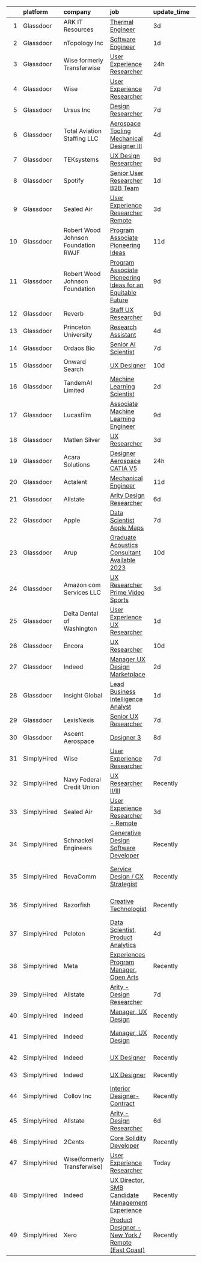 

|    | platform    | company                              | job                                                                                                                                                                                                                                                                                                                                                                                                                                                                                                                                                                                                                                                                                                                                                                                                                                                                                                                                                                                                                                                                                                                                                                                                                                                                                                                                                                                                                                                                                                             | update_time   | location                   |
|---:|:------------|:-------------------------------------|:----------------------------------------------------------------------------------------------------------------------------------------------------------------------------------------------------------------------------------------------------------------------------------------------------------------------------------------------------------------------------------------------------------------------------------------------------------------------------------------------------------------------------------------------------------------------------------------------------------------------------------------------------------------------------------------------------------------------------------------------------------------------------------------------------------------------------------------------------------------------------------------------------------------------------------------------------------------------------------------------------------------------------------------------------------------------------------------------------------------------------------------------------------------------------------------------------------------------------------------------------------------------------------------------------------------------------------------------------------------------------------------------------------------------------------------------------------------------------------------------------------------|:--------------|:---------------------------|
|  1 | Glassdoor   | ARK IT Resources                     | [Thermal Engineer](https://www.glassdoor.com/partner/jobListing.htm?pos=120&ao=1136043&s=58&guid=000001836e5103feb8e398d79aa45efa&src=GD_JOB_AD&t=SR&vt=w&ea=1&cs=1_56003ea7&cb=1664003147332&jobListingId=1008151360223&jrtk=3-0-1gdn5216mk6d4801-1gdn52177haq3800-d7ba8a74a5e566be-)                                                                                                                                                                                                                                                                                                                                                                                                                                                                                                                                                                                                                                                                                                                                                                                                                                                                                                                                                                                                                                                                                                                                                                                                                          | 3d            | Menlo Park, CA             |
|  2 | Glassdoor   | nTopology Inc                        | [Software Engineer](https://www.glassdoor.com/partner/jobListing.htm?pos=130&ao=1136043&s=58&guid=000001836e5103feb8e398d79aa45efa&src=GD_JOB_AD&t=SR&vt=w&cs=1_93f2319d&cb=1664003147335&jobListingId=1008156309256&jrtk=3-0-1gdn5216mk6d4801-1gdn52177haq3800-768fb0cecd65353a-)                                                                                                                                                                                                                                                                                                                                                                                                                                                                                                                                                                                                                                                                                                                                                                                                                                                                                                                                                                                                                                                                                                                                                                                                                              | 1d            | New York, NY               |
|  3 | Glassdoor   | Wise formerly Transferwise           | [User Experience Researcher](https://www.glassdoor.com/partner/jobListing.htm?pos=113&ao=1136043&s=58&guid=000001836e5103feb8e398d79aa45efa&src=GD_JOB_AD&t=SR&vt=w&cs=1_92df242e&cb=1664003147332&jobListingId=1008158480969&jrtk=3-0-1gdn5216mk6d4801-1gdn52177haq3800-b8e2e84a265e7e94-)                                                                                                                                                                                                                                                                                                                                                                                                                                                                                                                                                                                                                                                                                                                                                                                                                                                                                                                                                                                                                                                                                                                                                                                                                     | 24h           | New York, NY               |
|  4 | Glassdoor   | Wise                                 | [User Experience Researcher](https://www.glassdoor.com/partner/jobListing.htm?pos=116&ao=1136043&s=58&guid=000001836e5103feb8e398d79aa45efa&src=GD_JOB_AD&t=SR&vt=w&ea=1&cs=1_785500a3&cb=1664003147332&jobListingId=1008144985892&jrtk=3-0-1gdn5216mk6d4801-1gdn52177haq3800-b42d6b528c0ab3c6-)                                                                                                                                                                                                                                                                                                                                                                                                                                                                                                                                                                                                                                                                                                                                                                                                                                                                                                                                                                                                                                                                                                                                                                                                                | 7d            | New York, NY               |
|  5 | Glassdoor   | Ursus  Inc                           | [Design Researcher](https://www.glassdoor.com/partner/jobListing.htm?pos=105&ao=1110586&s=58&guid=000001836e5103feb8e398d79aa45efa&src=GD_JOB_AD&t=SR&vt=w&ea=1&cs=1_34c15fec&cb=1664003147331&jobListingId=1008145323757&cpc=8795CF9063CD573D&jrtk=3-0-1gdn5216mk6d4801-1gdn52177haq3800-124191a4bc2e22c3--6NYlbfkN0CT8vBT9H5mqECx2dfLV_FONLPDKpIRssxVwtj05Tmm4rA5I0VNOPdM1oYsK66ov5pKaRZHS1cXnmt99SNi2Zh3Rf8J2yGgf5Yv6G2zQuG0lh2BpTC3mQGZIuVnnG5wlI-hp5XujGu_NoROBKdy0er7LHUB-o6Z-OEUXmNhDMqLA-Vi363VCRQp_vmDsGa4Mat4wpcE9wxyMrg4sxcyhrHRPDkylAEbQ2h8ZlVoOL4YPewsHt1-hXdIjIIk78IUVgWBzNT-rxHDzKTP5WOVqAdkkSJ0jelLRxKRjJ6NYys_aHwsv2qBj8_7lO03XjiVS_L8otTdnOC9IzyxsCEQqyW3oHbm7R3miqqkQwpx6i0tUSstUDaB6qnEEfL1yypP9XvhEvUd0M9L1QDoLCpC8ENriH6rucjG9tiH87fyTfztAblewNxGo6bqUsE4b9JzQteXL3EkYwjCk6NnaoO1fqlX-TVEOJff9dycV4XJQyV4vT8rv_S7x3vFBE_3abi2PFavfPEIFiKS5offU7uVs2T_f_snS2yKHZqe6_pYlrN1-77aSPAoFNvoIZJAFyywTQDf1gGVbkMYa9VQk43cpNuw6ouIBidXwwZEXDtt-EosBEFrBYgd4Pw9VsnYJpS6oEfb54QErz9shP7yO10RE0acjnM_XvldQsuafu6AtRsMr3ncf_Z4Ne9xfnGx2Qvocma48dCRG7OFijWwKgy66kGi7HOP-DVdvfSSIY5kc73pjVWbY-6dcnNX1BTsXfNobkpDoUsfYX61iKe5-a-ws_KujzyazmND783SYriF53UZtIqgzDtTQa207pHF-qJnmLNES_w8BSi9AO1SaJftlyuhbih-UvwMTLlAZktNBkNhii76Pud4NSlGDDlheJjPf7VUw2rrzjzrIB0RNYI8AIPSfzXo14X3pEc7MbLw05e9HaOwdJgR0HzkpGuLJtcwrenmSkrfjJNJoZ86VlFo--NlAkl17-Lgl8nnVXMkzeuMeXftU5rMg-iFVlGDP3FeTi4%3D)                                                                                                                      | 7d            | San Jose, CA               |
|  6 | Glassdoor   | Total Aviation Staffing  LLC         | [Aerospace Tooling Mechanical Designer III](https://www.glassdoor.com/partner/jobListing.htm?pos=126&ao=1136043&s=58&guid=000001836e5103feb8e398d79aa45efa&src=GD_JOB_AD&t=SR&vt=w&ea=1&cs=1_03f2db58&cb=1664003147335&jobListingId=1008148316005&jrtk=3-0-1gdn5216mk6d4801-1gdn52177haq3800-8e5bcacc7af70121-)                                                                                                                                                                                                                                                                                                                                                                                                                                                                                                                                                                                                                                                                                                                                                                                                                                                                                                                                                                                                                                                                                                                                                                                                 | 4d            | Macomb, MI                 |
|  7 | Glassdoor   | TEKsystems                           | [UX Design Researcher](https://www.glassdoor.com/partner/jobListing.htm?pos=106&ao=1110586&s=58&guid=000001836e5103feb8e398d79aa45efa&src=GD_JOB_AD&t=SR&vt=w&cs=1_340cd50a&cb=1664003147331&jobListingId=1008139170499&cpc=3BA4CE39D5B5DEF5&jrtk=3-0-1gdn5216mk6d4801-1gdn52177haq3800-75228bd0f8383f41--6NYlbfkN0AuKz8EBO1xHDEL7V2YF9xF3dC_I9B9i-Zw2Jh8clPMK3KTieKealHQMRxLfyLBLKJ_aEawN_FtcgMaP4ZQRHA2lbBNhsjmobvHY-pf1HwCSfKCMOpUg9X-9hskFRVy_DTllsu8CsYZT_Eu0kI-xEIrbbIOaobzwqjVZzP1XA0BLCOJBtZZEDPgJVv8M5Jbkr6_By116_x254szL6pgppNEp5rmQbZYX-JkwQY3PEHIKvYlPXfYcx58JWolVRVzNGUTY9hlT60QH0FuFEhIkESRcIVcPd15BBj93x9e8P_UMHle-EFtxfvlTXMhUlZ7mCG6xb224SIXLheCFiLWMcJo7H90rW7jg4rXTTnAra56nwb4oLQh2VbMQ-Y4_ybsmVp9djIzOjOedoiDnMCvia4K4Z7x8QvGuK24M6nm835e8CPkfZhMS9Euo_CCNJmESwpgVQrjM1szbbrcn6lVzca5pwV_YyzzqgUoVKw9_pUlxGj1NgTynG8W0Pd7OAt6aP5uG_rKH6smxu_-wgNTX9mpeZdTmEpW_gnzXlSB_pRUpg4UnXfdZ53WR4TZWhoVjCp3o_qs9g_KrEk67rzV_iQ2d69_65ZRkvv-vJwMlXPl7wJhT_0DVFJpyDuRjNeMyQ0bKIAb5wddhYYw7XWWcOI0ZDE-KbZxamefJ9l-m4ouLhF1P1IAz329dbMkRZNJjGmdvd622LP-FDGMb6d06etBi-M-KlJ2yc1qU9uJMIF-oLhE6qu1lcet_XVb1VXQjxJCn_qqUMQpk-zM6H3SCPgfCGrnOlQPJiVWSq-FXpgTB4eNUKuDAHvxBYkuzY0oBY-W_oDxsQvY--Twv4OaYCD3-Ax0oFmv6t4I-OsQIfrX0pgVX46zagHD7CPYCIz-1LC3_IW__hdWoa9Ky_pQkacsNj1OJuYD-OEvun3iOHmDxQ%3D%3D)                                                                                                                                                                                                          | 9d            | Chicago, IL                |
|  8 | Glassdoor   | Spotify                              | [Senior User Researcher  B2B Team](https://www.glassdoor.com/partner/jobListing.htm?pos=122&ao=1136043&s=58&guid=000001836e5103feb8e398d79aa45efa&src=GD_JOB_AD&t=SR&vt=w&cs=1_63981e9d&cb=1664003147332&jobListingId=1008156696008&jrtk=3-0-1gdn5216mk6d4801-1gdn52177haq3800-e4fc1c9976fb5d46-)                                                                                                                                                                                                                                                                                                                                                                                                                                                                                                                                                                                                                                                                                                                                                                                                                                                                                                                                                                                                                                                                                                                                                                                                               | 1d            | Remote                     |
|  9 | Glassdoor   | Sealed Air                           | [User Experience Researcher   Remote](https://www.glassdoor.com/partner/jobListing.htm?pos=119&ao=1136043&s=58&guid=000001836e5103feb8e398d79aa45efa&src=GD_JOB_AD&t=SR&vt=w&cs=1_e20ae6bb&cb=1664003147332&jobListingId=1008151387780&jrtk=3-0-1gdn5216mk6d4801-1gdn52177haq3800-aa0038c1cc6f8809-)                                                                                                                                                                                                                                                                                                                                                                                                                                                                                                                                                                                                                                                                                                                                                                                                                                                                                                                                                                                                                                                                                                                                                                                                            | 3d            | Charlotte, NC              |
| 10 | Glassdoor   | Robert Wood Johnson Foundation  RWJF | [Program Associate  Pioneering Ideas](https://www.glassdoor.com/partner/jobListing.htm?pos=128&ao=1136043&s=58&guid=000001836e5103feb8e398d79aa45efa&src=GD_JOB_AD&t=SR&vt=w&cs=1_24050055&cb=1664003147335&jobListingId=1008134469779&jrtk=3-0-1gdn5216mk6d4801-1gdn52177haq3800-e402da8564343e9a-)                                                                                                                                                                                                                                                                                                                                                                                                                                                                                                                                                                                                                                                                                                                                                                                                                                                                                                                                                                                                                                                                                                                                                                                                            | 11d           | Princeton, NJ              |
| 11 | Glassdoor   | Robert Wood Johnson Foundation       | [Program Associate  Pioneering Ideas for an Equitable Future](https://www.glassdoor.com/partner/jobListing.htm?pos=103&ao=1110586&s=58&guid=000001836e5103feb8e398d79aa45efa&src=GD_JOB_AD&t=SR&vt=w&ea=1&cs=1_3f2b656e&cb=1664003147330&jobListingId=1008139762834&cpc=9952A63AB06E78AD&jrtk=3-0-1gdn5216mk6d4801-1gdn52177haq3800-611913414ef11104--6NYlbfkN0BLPqCC92CbvRp3fjIyq4x-3dEsiyl_bLCfkFrDc8EJvQrGoLRt0yQMTIq_6xGWASUxcnukudkT_7fUChEzbIoNLa6YrB_rtJc-WEtz5n5sx7f0OrRuXfEifNFluYxnrcgu26ZTuQrqkiNmc0iB-nlpqwg8j6J-NDa3efQaYXRND8IppUCcQxgndIpW9HXJZwQSHnCiTPdospiCu09JhVU7i7aVLNM_5vpAkUd9sQNhelon1ORrionJy8ZqXjlQY6EtOqbm7z8R9ogR5LV4LWNOLNPH0GTJZvx3pRRgE_VbETmXxBV-GqnVbnv-NlmAqUGMLqPgvb4qjfvpZWrTOg2FVsTElS3_QastQ9_w_tfXnvwakZngf0rNTmcw82wmRTmQIuxG5U-RDPMN2VsLp94UiYXwD2Z9azxOxbhR0o_9S04J1hJrDPi61EWBKkpB7CRCMwtolgEhxCIOsASts3HFnQIy0C41yXfe6x-A83bInlXI-O9lQBnfJyQhAdNm1QGTuLc1ahEd-ljxy6mzFQMpKUM94ZPueIJZ7D5ETeZlyJ3dCjPE9dgi)                                                                                                                                                                                                                                                                                                                                                                                                                                                                                                                                                          | 9d            | Princeton, NJ              |
| 12 | Glassdoor   | Reverb                               | [Staff UX Researcher](https://www.glassdoor.com/partner/jobListing.htm?pos=118&ao=1136043&s=58&guid=000001836e5103feb8e398d79aa45efa&src=GD_JOB_AD&t=SR&vt=w&cs=1_bd4faef1&cb=1664003147332&jobListingId=1008141029699&jrtk=3-0-1gdn5216mk6d4801-1gdn52177haq3800-2c5c5dbaae6838d5-)                                                                                                                                                                                                                                                                                                                                                                                                                                                                                                                                                                                                                                                                                                                                                                                                                                                                                                                                                                                                                                                                                                                                                                                                                            | 9d            | Chicago, IL                |
| 13 | Glassdoor   | Princeton University                 | [Research Assistant](https://www.glassdoor.com/partner/jobListing.htm?pos=114&ao=1136043&s=58&guid=000001836e5103feb8e398d79aa45efa&src=GD_JOB_AD&t=SR&vt=w&cs=1_7a7ec746&cb=1664003147332&jobListingId=1008149666537&jrtk=3-0-1gdn5216mk6d4801-1gdn52177haq3800-7730e82e99e8783d-)                                                                                                                                                                                                                                                                                                                                                                                                                                                                                                                                                                                                                                                                                                                                                                                                                                                                                                                                                                                                                                                                                                                                                                                                                             | 4d            | Princeton, NJ              |
| 14 | Glassdoor   | Ordaos Bio                           | [Senior AI Scientist](https://www.glassdoor.com/partner/jobListing.htm?pos=107&ao=1110586&s=58&guid=000001836e5103feb8e398d79aa45efa&src=GD_JOB_AD&t=SR&vt=w&cs=1_7b12baba&cb=1664003147331&jobListingId=1008145130935&cpc=44CD5376B8534B8F&jrtk=3-0-1gdn5216mk6d4801-1gdn52177haq3800-f9f69a9a285cd6fe--6NYlbfkN0DG4ntHtB_rMsnfhgmnSvK2brktLme1L4SiDeJjQ-izrVOLqRJ5-yjE7k3D6lhaa8_blMYB1ilI2jB3hfjXhivOnPMywJHib_AmUJrUIWqw_Kh-Zi8xdeJ-W-hureKht5zBXUruBQdII9Kgzj1f4agXF-Y478lz_6qgrGhSdP-6cIdH0iLefXEZq8Xkyg9WtOgC6GhZqtt7HxHFDOQqLaQ_1vUQm6JPSxSP6Mcj9hfQNspPKWXE3_d56tvNQkxQW3VmVqkdCkOP285c3p47RTWrHzQLjlfw3htDXPI745o1FZtaQW-kk41U_WVHCUACVYZmiBzTajiGJWNGrea1DqeN4J3dzyE7QjN8o7VfTfzMfu8R8fEqc_3HGgLGmXbJSGwub6Px7yZh6mO0Jc6xj7DG7ofDYX8JJSn004jlxHBmyLVunT2KISO_fyIP9VTu84kEDBCSLE0CVximqmrqk5hLRUnzPyWeao4aWni73wo6E6S-mlYv982PxnRkknh3_-2IMK4jX8wjcf_z5mjOEDnVwwwySY3sjN7gpoHl7JHewYig5RtgqzwZ-TMpHQd253YPS7I3TIeLhaMMfaKGA2A8C1Vl_SHEccJ921OMru6wkFssQ9uc4Bl-OYU_BUGrwz9E_EQpaEolCRV_3IcJg-G6I6Ig0ZgZu-CbiWgvazi4uAbc9FvvIN2T-PkC1YDjRs_Kppb74M82fOevfbnUDz8N7aMm0T94C1syhhsbkxoPxBa-iqCfbqjDfGbemeMBbOHxHtuZqXDL_Aplzxd_yZveJGWy6b9qDVmPp3LYQteiPiFyuNG__KRwLMGQbOK9Qh9A_rvk2fJaixj21fDK-RNU8nX1UZXMSaxQzfyjPgqd-jfPW7y9Qs-sE_dwaEo35fJLBjNzxtjIttSwPFAvbjt1nge8w1FQhF6Ebo3IU1n3oGSvfEkEvcnRjVIPmfrqwCGk_1_oxlHtywMp0PZfpIuEQvAQnqUJbRNZcTw3n5spQw%3D%3D)                                                                                                                                           | 7d            | New York, NY               |
| 15 | Glassdoor   | Onward Search                        | [UX Designer](https://www.glassdoor.com/partner/jobListing.htm?pos=108&ao=1110586&s=58&guid=000001836e5103feb8e398d79aa45efa&src=GD_JOB_AD&t=SR&vt=w&cs=1_a6dc85cc&cb=1664003147331&jobListingId=1008136559863&cpc=155EB9D5185558AF&jrtk=3-0-1gdn5216mk6d4801-1gdn52177haq3800-d6b1615ea4f0fd8c--6NYlbfkN0B7YoEZZ2QAGDyEGGmBPAUWSHc1Mt3sMCn9FehKcWA3w0jw7EbYYLNYdQbp0yVH2ft171ewkQnhphDIuRz7jdgfyyJKsov_anjcPfv4lZVzjGarJ4lfk3PUQekq5k8mgCwOl4hJYVUfowdmbTBrre8fI3vpTlvldiub0a0O-Yg4H9vRaZxMwrdVa_vz2sXGYOvFnAwSsi_xXY0yX45YrFVDJ_oiGPSgfAc1ghIeRAkmFMx6WCji-aIr_EC2vN8Je_abXjW-AFTfnV8GOnlMx6E7F7on3nP_U7DKFia8KU2MWxEUwQo0xVcd7fFRMrPnSl6qpuUYBs96ihIPShRv-GmnIFXsUOHOCfhMsRbwh5PxDUTErTNTmwCvCJFsWGoaOLudtOrInaR2C-7NxUxCypW2HylhH0VkDBuyCIq2GEg7LvX7RUUdlTEmmVTrw6LIdzt3lAmmNmyjg9csADY3C3FCqQZwKrw2L7db82_ubWuJrUozm7Y1kd3aIVd5YiDUBkidVSvsEbFmYHs4ookMQO9hUO2oruS342hFEKL8G1PtzPttiama2b7SPPxJSv2tpkH6jRQjJrc-seIGtsbyDHO77aWyhuIR9AZIRQ5QE14UkOd367Ys4pU6ImXM-641DTJvheMMi0_UPHYG6mB0W8WkSOq5muQorCcjKMAZ2ZB5s6NNedP5woTyhxbSENGG-D5AYOZu6GuKn4fqkRXHW4N_daTQTzIU6zUjdwCC3Ds1JMKMvq54Q68NEAws9lQ02At6VVbCtuuFvdp5IKeTq_YdSdeEMnsLzwrZyHwfG7QxxOCGOP3dujb9OwYSx7-qvIjFN-fb1jRZzMUTfBvW_wbgHej4AANnENwrQbgpflGpzOqEJsMTgS6veyuc9rsWGDgeV2deEi-PX5-A1LKMXaSFNMh7rMUIX98B-TNeQSrCl7Dk3LtvsbSjTjJXbMjWrlEZ3hwV4kwx_IpEInkwj79TAgKdLdkcK_cv7zLmqGzHCQ%3D%3D)                                                                                                                                                   | 10d           | Brooklyn, NY               |
| 16 | Glassdoor   | TandemAI Limited                     | [Machine Learning Scientist](https://www.glassdoor.com/partner/jobListing.htm?pos=125&ao=1136043&s=58&guid=000001836e5103feb8e398d79aa45efa&src=GD_JOB_AD&t=SR&vt=w&ea=1&cs=1_d24c64e2&cb=1664003147335&jobListingId=1008154286586&jrtk=3-0-1gdn5216mk6d4801-1gdn52177haq3800-afd79e6da5ad1c6f-)                                                                                                                                                                                                                                                                                                                                                                                                                                                                                                                                                                                                                                                                                                                                                                                                                                                                                                                                                                                                                                                                                                                                                                                                                | 2d            | New York, NY               |
| 17 | Glassdoor   | Lucasfilm                            | [Associate Machine Learning Engineer](https://www.glassdoor.com/partner/jobListing.htm?pos=123&ao=1136043&s=58&guid=000001836e5103feb8e398d79aa45efa&src=GD_JOB_AD&t=SR&vt=w&cs=1_55614bef&cb=1664003147332&jobListingId=1008139116057&jrtk=3-0-1gdn5216mk6d4801-1gdn52177haq3800-53c3b19fc0252a02-)                                                                                                                                                                                                                                                                                                                                                                                                                                                                                                                                                                                                                                                                                                                                                                                                                                                                                                                                                                                                                                                                                                                                                                                                            | 9d            | San Francisco, CA          |
| 18 | Glassdoor   | Matlen Silver                        | [UX Researcher](https://www.glassdoor.com/partner/jobListing.htm?pos=110&ao=1110586&s=58&guid=000001836e5103feb8e398d79aa45efa&src=GD_JOB_AD&t=SR&vt=w&ea=1&cs=1_72e3895e&cb=1664003147331&jobListingId=1008151327209&cpc=AC285F3A3ECA6BB0&jrtk=3-0-1gdn5216mk6d4801-1gdn52177haq3800-dd836821f291a964--6NYlbfkN0ADTliTSg4K3aDxe8vkHVVj5ml6bx8ND6Ab8oliGx3AtQak9O875La2bFZ7Jqdg5u2ZyJ2Jmh6ZiDCGAXFx7xb35p4eRxjLyI2GyyCAE7a8ckdW6OISSbdnjl5vow0AxXLk5LRDby0ST5HjH6c_ODLVwTA0YzToewLed7nciDOnody992ulY9j5xzmcPWQQnnAetnVtyBwJvpnOzlE8f4oIWcDPijW8V8_1aN8-Mlkj6nKVBw1BpW5ihgXTda9F2WwQg7enuGq0FqhB4er3OAZ_CcAdEA6qCbtyDa0fHzjAdauuYreOVdCOHXs9_l993X0OM6ECWMoSroJpDOpt9cJfzJKwP5uqVZAj-hY8hrW65vSFMhnDftnpv26nPJ1yqvjwbg3pLoIJlFDdH6sxR7CC0t_banTfq0rt8gIIHMGAGLrFuPv63OdFenDDgKrFkqinjZXhB2FE9Ww-i29ZNkJAuQW4jZC67xlOg2yLx1tOdw%3D%3D)                                                                                                                                                                                                                                                                                                                                                                                                                                                                                                                                                                                                                                                                            | 3d            | Charlotte, NC              |
| 19 | Glassdoor   | Acara Solutions                      | [Designer  Aerospace CATIA V5 ](https://www.glassdoor.com/partner/jobListing.htm?pos=109&ao=1110586&s=58&guid=000001836e5103feb8e398d79aa45efa&src=GD_JOB_AD&t=SR&vt=w&ea=1&cs=1_2a15bce2&cb=1664003147331&jobListingId=1008159293541&cpc=FA84DF7EA1EC2398&jrtk=3-0-1gdn5216mk6d4801-1gdn52177haq3800-16af9e7654d1bb50--6NYlbfkN0BQuJXpfawXtfhwzLerQhC04iCxGrelUvn_xttDeop7CMmG32gURwRxhPm_v2B23n7jXcqdpVA-_wOPKoWiiLHsW0JGCHCwD4cu7QV6FBN5wAsJNKIuJWsAtijBf4adowfv69Squa-jVa51v8rX4Y7DxsQMppALAC81WAF-n6Lg1t1TSNLvYD5Ap7aN6znmrh3sTV-LvUVp3TjVAfCx7RmW2yrvgp8KpQt5MtU6fRsO3NwqEYMdb5ty53w8FV7R5Jx7vwUCfRUC5T-rM-GpQ649i0fevmMNJk1rHdx8XBopsIWoflFJqlN94vaQG3m8zjh5rRHf4hzBLUFpVHJo-uxJIoc1wKEBFsKihciQRyjmC_As5KVBHezC_46Ehw7VNsutUuHMMqAGptO6ndKWDXF2iArg-_kxngM5TSFgYq1J5IUOlyc_FPdnVvVlT5EQh3CHOkt1y4KFYzFvdwQOLbcKIIolzifOTToBtsyUG8ev29cgjK7sAxA1mOsG8ZIIciFSbK8g_hL-JNJZpWplofP2BCm1jD7hVgpaGZz1QESDq6TAEibwEdqH6YfdzrPfhekp3u490xlBjrpoFEHAyc-3ywVBfQtSE6n7Ey12-iiRxgzwliGDxmHspl-MZoT1Pcq52h1PhD6MYitsYLIMs6FQMOIM63xC3rH_hUzvwdzwcdm-Mq2hj-u3MXN8AQx4U7qo8iOrPNxmquUhM37GBdUq89-C8yz5SRPvyWzUAHkaOTo8RAV63wSx)                                                                                                                                                                                                                                                                                                                                                                                        | 24h           | Santa Ana, CA              |
| 20 | Glassdoor   | Actalent                             | [Mechanical Engineer](https://www.glassdoor.com/partner/jobListing.htm?pos=112&ao=1110586&s=58&guid=000001836e5103feb8e398d79aa45efa&src=GD_JOB_AD&t=SR&vt=w&ea=1&cs=1_e9f60369&cb=1664003147332&jobListingId=1008134974278&cpc=3BA4CE39D5B5DEF5&jrtk=3-0-1gdn5216mk6d4801-1gdn52177haq3800-a41a2a09e7ee9863--6NYlbfkN0ChYVx_I3yfZ_JDY3EFoivtqvi_stwnZ_kRt8Dowt_l_d1ydueao4NE-oUleRJ4yhhNyDAQM8zxtsu2sJnXCSKwaOL1JDzutMNz7oNwtIRIlYrD7WCj09pygk8fr46RRWkgj-fWXrFuHeleropOJrm8NONiBDVed7mT-6nH9KtLXNmu6SDjUVHUYv8n7u0607uj4CQ5WvLUzmA3iDekdCJZoCpUuD7UOoV_JoZrI8KC9_mL8Jr4FrmWVL6V9CtTG-3lWwITH0qMe3vDzPr496PP67_kmyYmTXepWZ9zUxFmJ3dlb84PdL-Jx8eILzBqg8JzlzhfBQi6bjelzZbsgg9FtxQDy97csFmtQ61OpPAARpPPJLKWIf3nQC-8_WO-dIuAuDA-nz9yRSExanwXWQH21CW7vzpeNdaMJnkRY2sjSFXuXka0M_9e-pdss51GIjSruFLOmWIPoDxoVtE8SkVdVrzbgklkPNXlk-BRJrwQl1MKRHJt0u4EB8H5dBMUr4x8a3njvw1jlghRpX7OIFyV8o-5zrAPIe2QOFF-ogoVOAAXKtsV-a5E_7xMHpfszlkgmPUA1namh01pInQ-8_hhJcGcC3JQCfOObgno4fZrh8FSjSQY26d3pQMNJ-w_NlzwkHQ80x7N340i0UJ34ivfDx7jNs4ujqfN2oUY_DUicaZ-Yzv3hNRoSIElR39u8dCVWAoOWc1Wag9dhjnsJ51PhHLgF4t8nuuyy1rqeTO8zEBv5k3I9tt24oq8OhmKJYPdv8Zq6s2ulIT8E23cistd5jtYZEMaTmiU4sQ_K5O3-wF9DfGqBycd1jxlWDvE3x2VELu4K42nuqzZm4nd0BRZ9NJLCPbsa_HvlalBfatnBfqMCoNHf5KVAPg1MaIc0pytJuw6gfByJD3jraruSwhGd2__-wJApEO0gnGyq_FOw2a_6B5F08SRnyNrWGMWyN5HGwJ7R4cWvTIKiIUdR4HSUN_0fQBN09s%3D)                                                                                                                                                    | 11d           | Hyattsville, MD            |
| 21 | Glassdoor   | Allstate                             | [Arity   Design Researcher](https://www.glassdoor.com/partner/jobListing.htm?pos=101&ao=1110586&s=58&guid=000001836e5103feb8e398d79aa45efa&src=GD_JOB_AD&t=SR&vt=w&cs=1_21dbddc5&cb=1664003147330&jobListingId=1008146367908&cpc=9908D8D4413DBB8A&jrtk=3-0-1gdn5216mk6d4801-1gdn52177haq3800-2a9d07b4c94ca1a2--6NYlbfkN0BLH0BMQoDn-yw6Urt952hBm1JLFZ7WpBxND2cMIOjOqdmupiC_ZwOjCSzUpM3cDMan-XWx-WYIgFW0eKYFFNcZZa4e2BvAYYyViwDNAEYnoLYakGHlHkr1vztp50za5AEgtwAu40VL7MNPrW6TETvCPm8tbtjfkGnj0aRI0eFJ8Kll7Eehs7NEqr-L4Az6MeGpXbXlaJL-X4huKsRyXcC0kGhr5s1x70CS5OExG8juum1idJbBb3a8s_4uKJgpCcaUx1SSgiUAtkbRz8VnuNmHgmg-FdapEnIvLwshRxJuSR2g2bR2BHRYCKkwxo8B6Rb4NBtPqWL5H1kyZLlfQCfFSOZQT_PB89SBiFBLDE0MVy9moHf7iMlw5xJ6XmAU0PIRH4DglbYzn7nNi6MF0rpzjzJ6Wvb6UA6HmWLKsDNsKTWrGU0bFWQHtwwmwzVfcHCcIHZ5pI4cv_wKwZ9djD1NbQyTO2iEYUhGoLMPuI05gSA76NpqX0SRhg-Epz_h--UYOsnNZNfYbCFNo2MZIYu-OFUk8YAwR3RmxM2XHsfguVxy9ro4jEBswR6tuRzbgf_Bs49jtELiBQO-xsRj5w96HyKSwZYAeBgsVrq82geNsgT6oh1tJSxLK75gHOz4bzPiQXKzYNk2gyR48d9PIlVpZ-F8Gf2zUKhQlOhn55iVb_A8B7hxcSjUNbFNqpLn4vmBWDrgFIihcTSVCFjnAw-yUysUpIBKcvr_Mqho-4e65JzCBt0YpXpvM7VcKDPGUdEXnEiEuObY3ZpC7uAuV_8h7CzFNuCaQauoz8ULjFZvHoILNodYI18ruRlLRCfSlhf-R9G58AfzLowDAfl2LYphQnqALeFA2nwD3tYPo4zgR6N6nxptWti9DvohJ1wt7f_v60fgrOInhQwPcB1BbWAgzds6d2Ll308XPn486Fp7THvKct0qP-Pyphke7bqM9_M_SxFOyS4Z7jJQuDi5SVwpX-p-4j4hL_Qwf5P53UV4RFGF6W8WVtTfwKaoy_Ui31q8bO_xNdDm0F5SBFn23KAt7AQOE4LgrDcT0Aw6-f8OMfcusnTc9o9m6bYnBVdpdd9G9K2XHYZZcw8Fg4Lf5HEOr_MfmQWbHHyYHUZE9qI1a23nt8MiQqy_) | 6d            | Remote                     |
| 22 | Glassdoor   | Apple                                | [Data Scientist   Apple Maps](https://www.glassdoor.com/partner/jobListing.htm?pos=104&ao=1110586&s=58&guid=000001836e5103feb8e398d79aa45efa&src=GD_JOB_AD&t=SR&vt=w&cs=1_90354993&cb=1664003147330&jobListingId=1008145302358&cpc=8795CF9063CD573D&jrtk=3-0-1gdn5216mk6d4801-1gdn52177haq3800-0edb4f325c20fbbb--6NYlbfkN0BvKrLyj5gPmtZO9T8euul8TCxuuKNOtzRJOomxnwSEodTz2Bc-sPZl1dBMH13w-jN25_zKR26i_ScnU-hL5QL0uM_AJ263_cQrgTBZUk1EA3aUL3GItZEKI_2l5XjwCm4aZpsHfOkFnizxudU6rhnYRX73zMwcUORvgAS5MhGj4jq7xYqaEBp78U2c0ggqwTpxMzrITNZF9pIjm1IRDosOsA1qhSQYPFNSeXaY6UapF_fmh13pO2RvJoc5upNN0XL_MOafFAss2YK8Djw09dUIP0Cyf8pJhzZ6MyImZCV3gmTpSHcAO0ahHe-P_hlVgj6MuB70sediHD6kU3HUkNWJi4TNW2fDQ3OpW1bGby_mzbUr01_Vfihw2LZNoIKi54_dVGJVOqy66KVTgtbsEmL290TPIA_7Y_53PLX1iEZCh4RGm-mA-l5934IupiWX0TqClAptzUwRwOreMUirOmoMoptGofxF-VFXYQCx4vJrbsRHHA41uLTwVGDgLCUVxy-S5Yf4oEAR8kLmbAFuIREbEOSd2eFtv4o_6NE51UwMib0otRqMAuntGanWLorvntQIcWrGTIa82g5_12bM0nU-n3gPWRU1KvjarVc77Y8_mcs2m7iDxcuVCjMkuTZT56JbDBPTrSSdIekuuKm316jWxnZZ9xX9ewQZjRDXG0d_hoK_l7mw-cR2N21jICCwm8uxSouaGA-KSwq5nmYCJR1KoYshCUVdPLRYbjSWHootxrKsKjeRAuHKKR2n5-dy4bRsdbaR13RJlLn2HFU95LAuyuU6qPLQSPaOr87nl9JpcNNBU7Vh0cwLIsl7NX7odteoZfKY3pgbbpuK-eLXtbys2wBV5sVTAFgepwNSFDjRd6floZMqcEDwaLAUr2RRixLlmHarQ-9ZS6fdx_OHKOzcRi1E6mgVrDdvKHyEb1oCuGM28TQN3bK8fkx9M4zqvUtbDSsC5cxiu6YA8gV1TAJZ)                                                                                                                                                               | 7d            | Seattle, WA                |
| 23 | Glassdoor   | Arup                                 | [Graduate Acoustics Consultant  Available 2023 ](https://www.glassdoor.com/partner/jobListing.htm?pos=117&ao=1136043&s=58&guid=000001836e5103feb8e398d79aa45efa&src=GD_JOB_AD&t=SR&vt=w&cs=1_39d43be4&cb=1664003147332&jobListingId=1008137734636&jrtk=3-0-1gdn5216mk6d4801-1gdn52177haq3800-cf8cc2c07e627800-)                                                                                                                                                                                                                                                                                                                                                                                                                                                                                                                                                                                                                                                                                                                                                                                                                                                                                                                                                                                                                                                                                                                                                                                                 | 10d           | Los Angeles, CA            |
| 24 | Glassdoor   | Amazon com Services LLC              | [UX Researcher  Prime Video Sports](https://www.glassdoor.com/partner/jobListing.htm?pos=121&ao=1136043&s=58&guid=000001836e5103feb8e398d79aa45efa&src=GD_JOB_AD&t=SR&vt=w&cs=1_cb0de17e&cb=1664003147332&jobListingId=1008151009295&jrtk=3-0-1gdn5216mk6d4801-1gdn52177haq3800-6f1e15fe550b7201-)                                                                                                                                                                                                                                                                                                                                                                                                                                                                                                                                                                                                                                                                                                                                                                                                                                                                                                                                                                                                                                                                                                                                                                                                              | 3d            | New York, NY               |
| 25 | Glassdoor   | Delta Dental of Washington           | [User Experience  UX  Researcher](https://www.glassdoor.com/partner/jobListing.htm?pos=127&ao=1136043&s=58&guid=000001836e5103feb8e398d79aa45efa&src=GD_JOB_AD&t=SR&vt=w&cs=1_4c97c788&cb=1664003147335&jobListingId=1008157176662&jrtk=3-0-1gdn5216mk6d4801-1gdn52177haq3800-05e9bfd3a92cdf42-)                                                                                                                                                                                                                                                                                                                                                                                                                                                                                                                                                                                                                                                                                                                                                                                                                                                                                                                                                                                                                                                                                                                                                                                                                | 1d            | Seattle, WA                |
| 26 | Glassdoor   | Encora                               | [UX Researcher](https://www.glassdoor.com/partner/jobListing.htm?pos=124&ao=1136043&s=58&guid=000001836e5103feb8e398d79aa45efa&src=GD_JOB_AD&t=SR&vt=w&ea=1&cs=1_701b6c13&cb=1664003147334&jobListingId=1008137262775&jrtk=3-0-1gdn5216mk6d4801-1gdn52177haq3800-1d47222d3e13aef9-)                                                                                                                                                                                                                                                                                                                                                                                                                                                                                                                                                                                                                                                                                                                                                                                                                                                                                                                                                                                                                                                                                                                                                                                                                             | 10d           | Dallas, TX                 |
| 27 | Glassdoor   | Indeed                               | [Manager  UX Design   Marketplace](https://www.glassdoor.com/partner/jobListing.htm?pos=102&ao=1110586&s=58&guid=000001836e5103feb8e398d79aa45efa&src=GD_JOB_AD&t=SR&vt=w&cs=1_b0d706c5&cb=1664003147330&jobListingId=1008153454918&cpc=334ABAF5D42DC775&jrtk=3-0-1gdn5216mk6d4801-1gdn52177haq3800-d9ef69138c7f3080--6NYlbfkN0CiRNM7CVr8YueLFKlzwbFWI0o7IjV438l4sVrvKZ0flpURU_mqoI8EbsK64YRr3OC-mM7IgRv5qqMujMrRMLfuu87uKVzjGS5la3juspADw_AEuQLPUGjuuB9h7ekbmDw20jsSrzCNlcBR8u5MLtNcrTwn0r0zpuD82hKMAOrA_IyIqI470QmbHbhU-ls-38Vl5dHuiSiDViSCVML0rl-bSO6MAU-fo1fpJ57uYDazApxKDwxaVWVyysNQxOyjB4w_WOEXUaZzzHDaSH1wKiQ-PIBFhsgQ4V39Lvc0wam76cU6onVsscNVXBbozK_fNfzMFVKXcsIlYCHbVtftzXxEs4WrK2wjPKEOlIE1KRRilbfjQfDFpONe2LVOTlxinuyhfNbFFmmBM3OlXTgHOOOBUCB9SOGa-BURBLJ8vkWrlZgV3xnijMA0TOpyV6SbGRAtoV-VWMqc9_iMNInauFS9VVTb4pP8hSo1OA7AMlEhj0rMCveNCdU7dpwyb6EGshgi5WM1mhnC0BW3EfvnHz6fdo_YIje5AG1MSUN8Hbccjw%3D%3D)                                                                                                                                                                                                                                                                                                                                                                                                                                                                                                                                                                                              | 2d            | New York, NY               |
| 28 | Glassdoor   | Insight Global                       | [Lead Business Intelligence Analyst](https://www.glassdoor.com/partner/jobListing.htm?pos=111&ao=1110586&s=58&guid=000001836e5103feb8e398d79aa45efa&src=GD_JOB_AD&t=SR&vt=w&cs=1_351ff621&cb=1664003147331&jobListingId=1008156574404&cpc=3DB599BF2F4828F0&jrtk=3-0-1gdn5216mk6d4801-1gdn52177haq3800-31a3de610026f469--6NYlbfkN0BKkHZu3wF05EeDimN_p6sYpKCMArvwa95YdH7UpkaBCqc7l59ErwqcucwAf2i0-alNOZAa4rt_ngOSKdTaNxbHERuSf0W_ur7p8cJHA9wMz6pA7PWzCiKAar1O6HgDyH0e7bzzjuJ5z6vSI6tv9p2KDZl-GjU3cUDCV0yVHCwBRw_deUZ312npGRGhG0rECNb-kqH0oqeYBK51Grxk8LxyYLGhHG3d-IeDdZeQ_lMucVBu0MorvceUC72rwfhEHEToFUbdfUXpb8k6DmITaytD9ZwGz6ZrdNXvuYQpxyC0uiX78vgiaGKlkedwu_esgHtAO_ogAAbCGc3PeHo6n5hC4lIqVacUrjsUwaG21CRB_sEWAoYRk5uW0NIYRP3gaaxQIeJ0nSIcFMGbHjg56aLigbuLb-M0WKJqYcvycAQcz_EVQ3Rt8VlmMIPBqE0d0KkjUum_fIncnt_6tB0KXa1riFf53NBgdPgaODtPqdY8Sm_8jLKXc2dFwdDCBwMPT_o%3D)                                                                                                                                                                                                                                                                                                                                                                                                                                                                                                                                                                                                                                          | 1d            | Phoenix, AZ                |
| 29 | Glassdoor   | LexisNexis                           | [Senior UX Researcher](https://www.glassdoor.com/partner/jobListing.htm?pos=129&ao=1136043&s=58&guid=000001836e5103feb8e398d79aa45efa&src=GD_JOB_AD&t=SR&vt=w&ea=1&cs=1_835fc37b&cb=1664003147335&jobListingId=1008145654193&jrtk=3-0-1gdn5216mk6d4801-1gdn52177haq3800-eafe9cba2609ee3c-)                                                                                                                                                                                                                                                                                                                                                                                                                                                                                                                                                                                                                                                                                                                                                                                                                                                                                                                                                                                                                                                                                                                                                                                                                      | 7d            | Remote                     |
| 30 | Glassdoor   | Ascent Aerospace                     | [Designer 3](https://www.glassdoor.com/partner/jobListing.htm?pos=115&ao=1136043&s=58&guid=000001836e5103feb8e398d79aa45efa&src=GD_JOB_AD&t=SR&vt=w&cs=1_1ecbcdff&cb=1664003147332&jobListingId=1008143353074&jrtk=3-0-1gdn5216mk6d4801-1gdn52177haq3800-4065a33b84859405-)                                                                                                                                                                                                                                                                                                                                                                                                                                                                                                                                                                                                                                                                                                                                                                                                                                                                                                                                                                                                                                                                                                                                                                                                                                     | 8d            | Santa Ana, CA              |
| 31 | SimplyHired | Wise                                 | [User Experience Researcher](https://www.simplyhired.com/job/NOSL5NLMwhlM0IrUHYV82oFI4-MKMINaSR7Ih9lXx9MXOYVnb1Uvzw?q=generative+design)                                                                                                                                                                                                                                                                                                                                                                                                                                                                                                                                                                                                                                                                                                                                                                                                                                                                                                                                                                                                                                                                                                                                                                                                                                                                                                                                                                        | 7d            | New York, NY               |
| 32 | SimplyHired | Navy Federal Credit Union            | [UX Researcher II/III](https://www.simplyhired.com/job/yoFmw1XnoI2yAxngRboDk_kzkFI_ECcrizYAwo1R7jL0OKdY4BcfEQ?q=generative+design)                                                                                                                                                                                                                                                                                                                                                                                                                                                                                                                                                                                                                                                                                                                                                                                                                                                                                                                                                                                                                                                                                                                                                                                                                                                                                                                                                                              | Recently      | Pensacola, FL              |
| 33 | SimplyHired | Sealed Air                           | [User Experience Researcher - Remote](https://www.simplyhired.com/job/ZAfliTtP4affdLjHgitGIGs3ax-aU9Fs4_-rj2DGip7yRvPf886TRA?q=generative+design)                                                                                                                                                                                                                                                                                                                                                                                                                                                                                                                                                                                                                                                                                                                                                                                                                                                                                                                                                                                                                                                                                                                                                                                                                                                                                                                                                               | 3d            | Charlotte, NC              |
| 34 | SimplyHired | Schnackel Engineers                  | [Generative Design Software Developer](https://www.simplyhired.com/job/KE0-EPFCtTp8eniWTTdVA6iqehRWfXqNBvdE0wHECgCONieSBqtj5A?q=generative+design)                                                                                                                                                                                                                                                                                                                                                                                                                                                                                                                                                                                                                                                                                                                                                                                                                                                                                                                                                                                                                                                                                                                                                                                                                                                                                                                                                              | Recently      | Omaha, NE                  |
| 35 | SimplyHired | RevaComm                             | [Service Design / CX Strategist](https://www.simplyhired.com/job/JFx93jb7ejW0D4s1PvmmKz0ujgS1vMc_DHoeErLX3j1hPsJ7_3-6oA?q=generative+design)                                                                                                                                                                                                                                                                                                                                                                                                                                                                                                                                                                                                                                                                                                                                                                                                                                                                                                                                                                                                                                                                                                                                                                                                                                                                                                                                                                    | Recently      | San Francisco Bay Area, CA |
| 36 | SimplyHired | Razorfish                            | [Creative Technologist](https://www.simplyhired.com/job/pZDhcH7TRedxre1FgRFEth97qZdpr8EAJQh7ziavVqedrbFx7R0SOg?q=generative+design)                                                                                                                                                                                                                                                                                                                                                                                                                                                                                                                                                                                                                                                                                                                                                                                                                                                                                                                                                                                                                                                                                                                                                                                                                                                                                                                                                                             | Recently      | New York, NY +5 locations  |
| 37 | SimplyHired | Peloton                              | [Data Scientist, Product Analytics](https://www.simplyhired.com/job/XRguQIPfAnHQdyGhavA-xr_9aJmddqNCw5_UZUUMQc_Yi9c4XYOF7A?q=generative+design)                                                                                                                                                                                                                                                                                                                                                                                                                                                                                                                                                                                                                                                                                                                                                                                                                                                                                                                                                                                                                                                                                                                                                                                                                                                                                                                                                                 | 4d            | New York, NY               |
| 38 | SimplyHired | Meta                                 | [Experiences Program Manager, Open Arts](https://www.simplyhired.com/job/39LFdVDZkOVzjzuKxDh39-uXR6pKfcGOkABaQ3gkkuENYK4d0Gs1Og?q=generative+design)                                                                                                                                                                                                                                                                                                                                                                                                                                                                                                                                                                                                                                                                                                                                                                                                                                                                                                                                                                                                                                                                                                                                                                                                                                                                                                                                                            | Recently      | Menlo Park, CA             |
| 39 | SimplyHired | Allstate                             | [Arity - Design Researcher](https://www.simplyhired.com/job/lb-8Ud7uppXwKCXYYlfcAwRmrxIrBsNyQ6YmvIpiomGYMbUQqptQww?q=generative+design)                                                                                                                                                                                                                                                                                                                                                                                                                                                                                                                                                                                                                                                                                                                                                                                                                                                                                                                                                                                                                                                                                                                                                                                                                                                                                                                                                                         | 7d            | Remote                     |
| 40 | SimplyHired | Indeed                               | [Manager, UX Design](https://www.simplyhired.com/job/Bq589sK4IRMfwF5-KARscZ6LsNo2I05ZrwbHgWV1WMmQn8wB-Cg3yw?q=generative+design)                                                                                                                                                                                                                                                                                                                                                                                                                                                                                                                                                                                                                                                                                                                                                                                                                                                                                                                                                                                                                                                                                                                                                                                                                                                                                                                                                                                | Recently      | United States              |
| 41 | SimplyHired | Indeed                               | [Manager, UX Design](https://www.simplyhired.com/job/Bq589sK4IRMfwF5-KARscZ6LsNo2I05ZrwbHgWV1WMmQn8wB-Cg3yw?q=generative+design)                                                                                                                                                                                                                                                                                                                                                                                                                                                                                                                                                                                                                                                                                                                                                                                                                                                                                                                                                                                                                                                                                                                                                                                                                                                                                                                                                                                | Recently      | United States +4 locations |
| 42 | SimplyHired | Indeed                               | [UX Designer](https://www.simplyhired.com/job/URziMhrNTaKa1PLKfIfrhF-GuRmaj4gn2FhVHZfhBU3tWsV0R0J4dw?q=generative+design)                                                                                                                                                                                                                                                                                                                                                                                                                                                                                                                                                                                                                                                                                                                                                                                                                                                                                                                                                                                                                                                                                                                                                                                                                                                                                                                                                                                       | Recently      | United States              |
| 43 | SimplyHired | Indeed                               | [UX Designer](https://www.simplyhired.com/job/URziMhrNTaKa1PLKfIfrhF-GuRmaj4gn2FhVHZfhBU3tWsV0R0J4dw?q=generative+design)                                                                                                                                                                                                                                                                                                                                                                                                                                                                                                                                                                                                                                                                                                                                                                                                                                                                                                                                                                                                                                                                                                                                                                                                                                                                                                                                                                                       | Recently      | United States              |
| 44 | SimplyHired | Collov Inc                           | [Interior Designer-Contract](https://www.simplyhired.com/job/BWulXfwm_DajYkRoVR_cHEZ0YAw0ZzUYn4k1ZR9ZbVk7SbJZhkaf0Q?q=generative+design)                                                                                                                                                                                                                                                                                                                                                                                                                                                                                                                                                                                                                                                                                                                                                                                                                                                                                                                                                                                                                                                                                                                                                                                                                                                                                                                                                                        | Recently      | Remote                     |
| 45 | SimplyHired | Allstate                             | [Arity - Design Researcher](https://www.simplyhired.com/job/nuCwrAaPLlwLp-lBj289gVGfaczfqrV6k5QUiHtlCFSbf0M5apP--g?q=generative+design)                                                                                                                                                                                                                                                                                                                                                                                                                                                                                                                                                                                                                                                                                                                                                                                                                                                                                                                                                                                                                                                                                                                                                                                                                                                                                                                                                                         | 6d            | Remote                     |
| 46 | SimplyHired | 2Cents                               | [Core Solidity Developer](https://www.simplyhired.com/job/yaTegn-ORs8Xd35tTGfbV12cQTOp2DiyeY9m5_FSPmo1bC_GefnhsA?q=generative+design)                                                                                                                                                                                                                                                                                                                                                                                                                                                                                                                                                                                                                                                                                                                                                                                                                                                                                                                                                                                                                                                                                                                                                                                                                                                                                                                                                                           | Recently      | Remote                     |
| 47 | SimplyHired | Wise(formerly Transferwise)          | [User Experience Researcher](https://www.simplyhired.com/job/pbsmVLvasVyC-gsXysvNRz9a0AZ797GJY4KBcNly4b5eO8bWIR3aoQ?q=generative+design)                                                                                                                                                                                                                                                                                                                                                                                                                                                                                                                                                                                                                                                                                                                                                                                                                                                                                                                                                                                                                                                                                                                                                                                                                                                                                                                                                                        | Today         | New York, NY               |
| 48 | SimplyHired | Indeed                               | [UX Director, SMB Candidate Management Experience](https://www.simplyhired.com/job/fhOn3O3EGAKpyIv1__OKApjWKq-_67B9W6kgQ1zqewh3kvuSYUEr3g?q=generative+design)                                                                                                                                                                                                                                                                                                                                                                                                                                                                                                                                                                                                                                                                                                                                                                                                                                                                                                                                                                                                                                                                                                                                                                                                                                                                                                                                                  | Recently      | Austin, TX                 |
| 49 | SimplyHired | Xero                                 | [Product Designer - New York / Remote (East Coast)](https://www.simplyhired.com/job/Uve7sc1FrWS-FAPF8zVeCvmJntMIsHinLThLFFqIBH0h7xea4dfymQ?q=generative+design)                                                                                                                                                                                                                                                                                                                                                                                                                                                                                                                                                                                                                                                                                                                                                                                                                                                                                                                                                                                                                                                                                                                                                                                                                                                                                                                                                 | Recently      | Remote                     |
